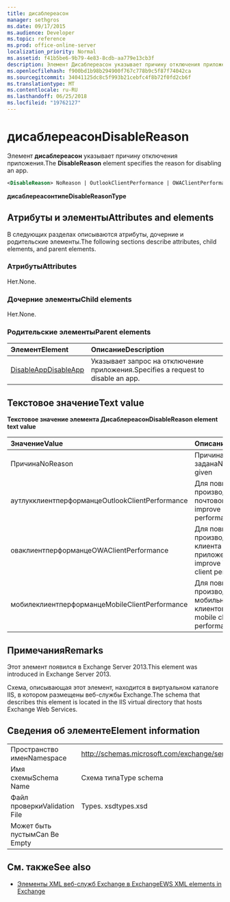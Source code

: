 ```yaml
---
title: дисаблереасон
manager: sethgros
ms.date: 09/17/2015
ms.audience: Developer
ms.topic: reference
ms.prod: office-online-server
localization_priority: Normal
ms.assetid: f41b5be6-9b79-4e83-8cdb-aa779e13cb3f
description: Элемент Дисаблереасон указывает причину отключения приложения.
ms.openlocfilehash: f900bd1b98b294900f767c778b9c5f87f74042ca
ms.sourcegitcommit: 34041125dc8c5f993b21cebfc4f8b72f0fd2cb6f
ms.translationtype: MT
ms.contentlocale: ru-RU
ms.lasthandoff: 06/25/2018
ms.locfileid: "19762127"
---
```

# <a name="disablereason"></a><span data-ttu-id="4700f-103">дисаблереасон</span><span class="sxs-lookup"><span data-stu-id="4700f-103">DisableReason</span></span>

<span data-ttu-id="4700f-104">Элемент **дисаблереасон** указывает причину отключения приложения.</span><span class="sxs-lookup"><span data-stu-id="4700f-104">The **DisableReason** element specifies the reason for disabling an app.</span></span> 
  
```XML
<DisableReason> NoReason | OutlookClientPerformance | OWAClientPerformance | MobileClientPerformance </DisableReason>
```

 <span data-ttu-id="4700f-105">**дисаблереасонтипе**</span><span class="sxs-lookup"><span data-stu-id="4700f-105">**DisableReasonType**</span></span>
## <a name="attributes-and-elements"></a><span data-ttu-id="4700f-106">Атрибуты и элементы</span><span class="sxs-lookup"><span data-stu-id="4700f-106">Attributes and elements</span></span>

<span data-ttu-id="4700f-107">В следующих разделах описываются атрибуты, дочерние и родительские элементы.</span><span class="sxs-lookup"><span data-stu-id="4700f-107">The following sections describe attributes, child elements, and parent elements.</span></span>
  
### <a name="attributes"></a><span data-ttu-id="4700f-108">Атрибуты</span><span class="sxs-lookup"><span data-stu-id="4700f-108">Attributes</span></span>

<span data-ttu-id="4700f-109">Нет.</span><span class="sxs-lookup"><span data-stu-id="4700f-109">None.</span></span>
  
### <a name="child-elements"></a><span data-ttu-id="4700f-110">Дочерние элементы</span><span class="sxs-lookup"><span data-stu-id="4700f-110">Child elements</span></span>

<span data-ttu-id="4700f-111">Нет.</span><span class="sxs-lookup"><span data-stu-id="4700f-111">None.</span></span>
  
### <a name="parent-elements"></a><span data-ttu-id="4700f-112">Родительские элементы</span><span class="sxs-lookup"><span data-stu-id="4700f-112">Parent elements</span></span>

|<span data-ttu-id="4700f-113">**Элемент**</span><span class="sxs-lookup"><span data-stu-id="4700f-113">**Element**</span></span>|<span data-ttu-id="4700f-114">**Описание**</span><span class="sxs-lookup"><span data-stu-id="4700f-114">**Description**</span></span>|
|:-----|:-----|
|[<span data-ttu-id="4700f-115">DisableApp</span><span class="sxs-lookup"><span data-stu-id="4700f-115">DisableApp</span></span>](disableapp.md) <br/> |<span data-ttu-id="4700f-116">Указывает запрос на отключение приложения.</span><span class="sxs-lookup"><span data-stu-id="4700f-116">Specifies a request to disable an app.</span></span>  <br/> |
   
## <a name="text-value"></a><span data-ttu-id="4700f-117">Текстовое значение</span><span class="sxs-lookup"><span data-stu-id="4700f-117">Text value</span></span>

<span data-ttu-id="4700f-118">**Текстовое значение элемента Дисаблереасон**</span><span class="sxs-lookup"><span data-stu-id="4700f-118">**DisableReason element text value**</span></span>

|<span data-ttu-id="4700f-119">**Значение**</span><span class="sxs-lookup"><span data-stu-id="4700f-119">**Value**</span></span>|<span data-ttu-id="4700f-120">**Описание**</span><span class="sxs-lookup"><span data-stu-id="4700f-120">**Description**</span></span>|
|:-----|:-----|
|<span data-ttu-id="4700f-121">Причина</span><span class="sxs-lookup"><span data-stu-id="4700f-121">NoReason</span></span>  <br/> |<span data-ttu-id="4700f-122">Причина не задана</span><span class="sxs-lookup"><span data-stu-id="4700f-122">No reason given</span></span>  <br/> |
|<span data-ttu-id="4700f-123">аутлукклиентперформанце</span><span class="sxs-lookup"><span data-stu-id="4700f-123">OutlookClientPerformance</span></span>  <br/> |<span data-ttu-id="4700f-124">Для повышения производительности почтового клиента.</span><span class="sxs-lookup"><span data-stu-id="4700f-124">To improve email client performance.</span></span>  <br/> |
|<span data-ttu-id="4700f-125">оваклиентперформанце</span><span class="sxs-lookup"><span data-stu-id="4700f-125">OWAClientPerformance</span></span>  <br/> |<span data-ttu-id="4700f-126">Для повышения производительности клиента веб-приложения.</span><span class="sxs-lookup"><span data-stu-id="4700f-126">To improve Web app client performance.</span></span>  <br/> |
|<span data-ttu-id="4700f-127">мобилеклиентперформанце</span><span class="sxs-lookup"><span data-stu-id="4700f-127">MobileClientPerformance</span></span>  <br/> |<span data-ttu-id="4700f-128">Для повышения производительности мобильных клиентов.</span><span class="sxs-lookup"><span data-stu-id="4700f-128">To improve mobile client performance.</span></span>  <br/> |
   
## <a name="remarks"></a><span data-ttu-id="4700f-129">Примечания</span><span class="sxs-lookup"><span data-stu-id="4700f-129">Remarks</span></span>

<span data-ttu-id="4700f-130">Этот элемент появился в Exchange Server 2013.</span><span class="sxs-lookup"><span data-stu-id="4700f-130">This element was introduced in Exchange Server 2013.</span></span>
  
<span data-ttu-id="4700f-131">Схема, описывающая этот элемент, находится в виртуальном каталоге IIS, в котором размещены веб-службы Exchange.</span><span class="sxs-lookup"><span data-stu-id="4700f-131">The schema that describes this element is located in the IIS virtual directory that hosts Exchange Web Services.</span></span>
  
## <a name="element-information"></a><span data-ttu-id="4700f-132">Сведения об элементе</span><span class="sxs-lookup"><span data-stu-id="4700f-132">Element information</span></span>

|||
|:-----|:-----|
|<span data-ttu-id="4700f-133">Пространство имен</span><span class="sxs-lookup"><span data-stu-id="4700f-133">Namespace</span></span>  <br/> |http://schemas.microsoft.com/exchange/services/2006/types  <br/> |
|<span data-ttu-id="4700f-134">Имя схемы</span><span class="sxs-lookup"><span data-stu-id="4700f-134">Schema Name</span></span>  <br/> |<span data-ttu-id="4700f-135">Схема типа</span><span class="sxs-lookup"><span data-stu-id="4700f-135">Type schema</span></span>  <br/> |
|<span data-ttu-id="4700f-136">Файл проверки</span><span class="sxs-lookup"><span data-stu-id="4700f-136">Validation File</span></span>  <br/> |<span data-ttu-id="4700f-137">Types. xsd</span><span class="sxs-lookup"><span data-stu-id="4700f-137">types.xsd</span></span>  <br/> |
|<span data-ttu-id="4700f-138">Может быть пустым</span><span class="sxs-lookup"><span data-stu-id="4700f-138">Can Be Empty</span></span>  <br/> ||
   
## <a name="see-also"></a><span data-ttu-id="4700f-139">См. также</span><span class="sxs-lookup"><span data-stu-id="4700f-139">See also</span></span>

- [<span data-ttu-id="4700f-140">Элементы XML веб-служб Exchange в Exchange</span><span class="sxs-lookup"><span data-stu-id="4700f-140">EWS XML elements in Exchange</span></span>](ews-xml-elements-in-exchange.md)

